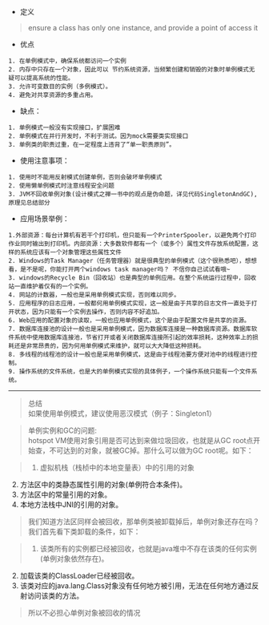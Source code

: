 + 定义  

> ensure a class has only one instance, and provide a point of access it  

+ 优点  

> 
    1. 在单例模式中，确保系统都访问一个实例  
    2. 内存中只存在一个对象，因此可以 节约系统资源，当频繁创建和销毁的对象时单例模式无疑可以提高系统的性能。 
    3. 允许可变数目的实例（多例模式）。 
    4. 避免对共享资源的多重占用。 

+ 缺点： 

>
    1. 单例模式一般没有实现接口，扩展困难
    2. 单例模式在并行开发时，不利于测试。因为mock需要类实现接口 
    3. 单例类的职责过重，在一定程度上违背了“单一职责原则”。 
 
+ 使用注意事项： 

>
    1. 使用时不能用反射模式创建单例，否则会破坏单例模式
    2. 使用懒单例模式时注意线程安全问题 
    3. JVM不回收单例对象(设计模式之禅一书中的观点是伪命题，详见代码SingletonAndGC),原理见总结部分
    

+ 应用场景举例： 

>
    1.外部资源：每台计算机有若干个打印机，但只能有一个PrinterSpooler，以避免两个打印作业同时输出到打印机。内部资源：大多数软件都有一个（或多个）属性文件存放系统配置，这样的系统应该有一个对象管理这些属性文件 
    2. Windows的Task Manager（任务管理器）就是很典型的单例模式（这个很熟悉吧），想想看，是不是呢，你能打开两个windows task manager吗？ 不信你自己试试看哦~ 
    3. windows的Recycle Bin（回收站）也是典型的单例应用。在整个系统运行过程中，回收站一直维护着仅有的一个实例。 
    4. 网站的计数器，一般也是采用单例模式实现，否则难以同步。 
    5. 应用程序的日志应用，一般都何用单例模式实现，这一般是由于共享的日志文件一直处于打开状态，因为只能有一个实例去操作，否则内容不好追加。 
    6. Web应用的配置对象的读取，一般也应用单例模式，这个是由于配置文件是共享的资源。 
    7. 数据库连接池的设计一般也是采用单例模式，因为数据库连接是一种数据库资源。数据库软件系统中使用数据库连接池，节省打开或者关闭数据库连接所引起的效率损耗，这种效率上的损耗还是非常昂贵的，因为何用单例模式来维护，就可以大大降低这种损耗。 
    8. 多线程的线程池的设计一般也是采用单例模式，这是由于线程池要方便对池中的线程进行控制。 
    9. 操作系统的文件系统，也是大的单例模式实现的具体例子，一个操作系统只能有一个文件系统。 





---
> 总结  
  如果使用单例模式，建议使用恶汉模式（例子：Singleton1）  
 
> 单例实例和GC的问题:    
 	hotspot VM使用对象引用是否可达到来做垃圾回收，也就是从GC root点开始查，不可达到的对象，就被GC掉。那什么可以做为GC root呢。如下：  
 	   
>  1. 虚拟机栈（栈桢中的本地变量表）中的引用的对象  
   2. 方法区中的类静态属性引用的对象(单例符合本条件)。  
   3. 方法区中的常量引用的对象。  
   4. 本地方法栈中JNI的引用的对象。  
   
>  我们知道方法区同样会被回收，那单例类被卸载掉后，单例对象还存在吗？我们首先看下类卸载的条件，如下：  

>  1. 该类所有的实例都已经被回收，也就是java堆中不存在该类的任何实例(单例对象依然存在)。  
   2. 加载该类的ClassLoader已经被回收。  
   3. 该类对应的java.lang.Class对象没有任何地方被引用，无法在任何地方通过反射访问该类的方法。  
  
> 所以不必担心单例对象被回收的情况
